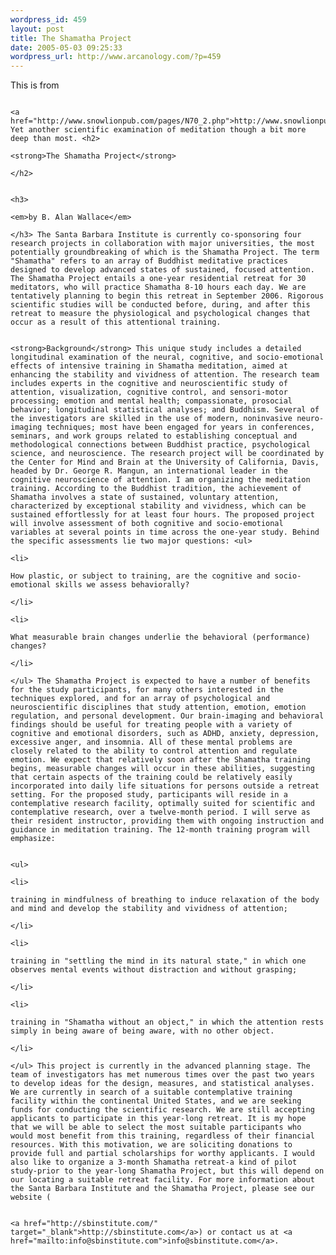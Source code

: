 ```yaml
--- 
wordpress_id: 459
layout: post
title: The Shamatha Project
date: 2005-05-03 09:25:33
wordpress_url: http://www.arcanology.com/?p=459
---
```

This is from 
                                                                                                                                                                                                                                                                                                                                                                                                                                                                                                                                                                                                                                                                                                          
                                                                                                                                                                                                                                                                                                                                                                                                                                                                                                                                                                                                                                                                                                          <a href="http://www.snowlionpub.com/pages/N70_2.php">http://www.snowlionpub.com/pages/N70_2.php</a>. Yet another scientific examination of meditation though a bit more deep than most. <h2>
                                                                                                                                                                                                                                                                                                                                                                                                                                                                                                                                                                                                                                                                                                            <strong>The Shamatha Project</strong>
                                                                                                                                                                                                                                                                                                                                                                                                                                                                                                                                                                                                                                                                                                          </h2>
                                                                                                                                                                                                                                                                                                                                                                                                                                                                                                                                                                                                                                                                                                          
                                                                                                                                                                                                                                                                                                                                                                                                                                                                                                                                                                                                                                                                                                          <h3>
                                                                                                                                                                                                                                                                                                                                                                                                                                                                                                                                                                                                                                                                                                            <em>by B. Alan Wallace</em>
                                                                                                                                                                                                                                                                                                                                                                                                                                                                                                                                                                                                                                                                                                          </h3> The Santa Barbara Institute is currently co-sponsoring four research projects in collaboration with major universities, the most potentially groundbreaking of which is the Shamatha Project. The term "Shamatha" refers to an array of Buddhist meditative practices designed to develop advanced states of sustained, focused attention. The Shamatha Project entails a one-year residential retreat for 30 meditators, who will practice Shamatha 8-10 hours each day. We are tentatively planning to begin this retreat in September 2006. Rigorous scientific studies will be conducted before, during, and after this retreat to measure the physiological and psychological changes that occur as a result of this attentional training. 
                                                                                                                                                                                                                                                                                                                                                                                                                                                                                                                                                                                                                                                                                                          
                                                                                                                                                                                                                                                                                                                                                                                                                                                                                                                                                                                                                                                                                                          <strong>Background</strong> This unique study includes a detailed longitudinal examination of the neural, cognitive, and socio-emotional effects of intensive training in Shamatha meditation, aimed at enhancing the stability and vividness of attention. The research team includes experts in the cognitive and neuroscientific study of attention, visualization, cognitive control, and sensori-motor processing; emotion and mental health; compassionate, prosocial behavior; longitudinal statistical analyses; and Buddhism. Several of the investigators are skilled in the use of modern, noninvasive neuro-imaging techniques; most have been engaged for years in conferences, seminars, and work groups related to establishing conceptual and methodological connections between Buddhist practice, psychological science, and neuroscience. The research project will be coordinated by the Center for Mind and Brain at the University of California, Davis, headed by Dr. George R. Mangun, an international leader in the cognitive neuroscience of attention. I am organizing the meditation training. According to the Buddhist tradition, the achievement of Shamatha involves a state of sustained, voluntary attention, characterized by exceptional stability and vividness, which can be sustained effortlessly for at least four hours. The proposed project will involve assessment of both cognitive and socio-emotional variables at several points in time across the one-year study. Behind the specific assessments lie two major questions: <ul>
                                                                                                                                                                                                                                                                                                                                                                                                                                                                                                                                                                                                                                                                                                            <li>
                                                                                                                                                                                                                                                                                                                                                                                                                                                                                                                                                                                                                                                                                                              How plastic, or subject to training, are the cognitive and socio-emotional skills we assess behaviorally?
                                                                                                                                                                                                                                                                                                                                                                                                                                                                                                                                                                                                                                                                                                            </li>
                                                                                                                                                                                                                                                                                                                                                                                                                                                                                                                                                                                                                                                                                                            <li>
                                                                                                                                                                                                                                                                                                                                                                                                                                                                                                                                                                                                                                                                                                              What measurable brain changes underlie the behavioral (performance) changes?
                                                                                                                                                                                                                                                                                                                                                                                                                                                                                                                                                                                                                                                                                                            </li>
                                                                                                                                                                                                                                                                                                                                                                                                                                                                                                                                                                                                                                                                                                          </ul> The Shamatha Project is expected to have a number of benefits for the study participants, for many others interested in the techniques explored, and for an array of psychological and neuroscientific disciplines that study attention, emotion, emotion regulation, and personal development. Our brain-imaging and behavioral findings should be useful for treating people with a variety of cognitive and emotional disorders, such as ADHD, anxiety, depression, excessive anger, and insomnia. All of these mental problems are closely related to the ability to control attention and regulate emotion. We expect that relatively soon after the Shamatha training begins, measurable changes will occur in these abilities, suggesting that certain aspects of the training could be relatively easily incorporated into daily life situations for persons outside a retreat setting. For the proposed study, participants will reside in a contemplative research facility, optimally suited for scientific and contemplative research, over a twelve-month period. I will serve as their resident instructor, providing them with ongoing instruction and guidance in meditation training. The 12-month training program will emphasize: 
                                                                                                                                                                                                                                                                                                                                                                                                                                                                                                                                                                                                                                                                                                          
                                                                                                                                                                                                                                                                                                                                                                                                                                                                                                                                                                                                                                                                                                          <ul>
                                                                                                                                                                                                                                                                                                                                                                                                                                                                                                                                                                                                                                                                                                            <li>
                                                                                                                                                                                                                                                                                                                                                                                                                                                                                                                                                                                                                                                                                                              training in mindfulness of breathing to induce relaxation of the body and mind and develop the stability and vividness of attention;
                                                                                                                                                                                                                                                                                                                                                                                                                                                                                                                                                                                                                                                                                                            </li>
                                                                                                                                                                                                                                                                                                                                                                                                                                                                                                                                                                                                                                                                                                            <li>
                                                                                                                                                                                                                                                                                                                                                                                                                                                                                                                                                                                                                                                                                                              training in "settling the mind in its natural state," in which one observes mental events without distraction and without grasping;
                                                                                                                                                                                                                                                                                                                                                                                                                                                                                                                                                                                                                                                                                                            </li>
                                                                                                                                                                                                                                                                                                                                                                                                                                                                                                                                                                                                                                                                                                            <li>
                                                                                                                                                                                                                                                                                                                                                                                                                                                                                                                                                                                                                                                                                                              training in "Shamatha without an object," in which the attention rests simply in being aware of being aware, with no other object.
                                                                                                                                                                                                                                                                                                                                                                                                                                                                                                                                                                                                                                                                                                            </li>
                                                                                                                                                                                                                                                                                                                                                                                                                                                                                                                                                                                                                                                                                                          </ul> This project is currently in the advanced planning stage. The team of investigators has met numerous times over the past two years to develop ideas for the design, measures, and statistical analyses. We are currently in search of a suitable contemplative training facility within the continental United States, and we are seeking funds for conducting the scientific research. We are still accepting applicants to participate in this year-long retreat. It is my hope that we will be able to select the most suitable participants who would most benefit from this training, regardless of their financial resources. With this motivation, we are soliciting donations to provide full and partial scholarships for worthy applicants. I would also like to organize a 3-month Shamatha retreat-a kind of pilot study-prior to the year-long Shamatha Project, but this will depend on our locating a suitable retreat facility. For more information about the Santa Barbara Institute and the Shamatha Project, please see our website (
                                                                                                                                                                                                                                                                                                                                                                                                                                                                                                                                                                                                                                                                                                          
                                                                                                                                                                                                                                                                                                                                                                                                                                                                                                                                                                                                                                                                                                          <a href="http://sbinstitute.com/" target="_blank">http://sbinstitute.com</a>) or contact us at <a href="mailto:info@sbinstitute.com">info@sbinstitute.com</a>.
